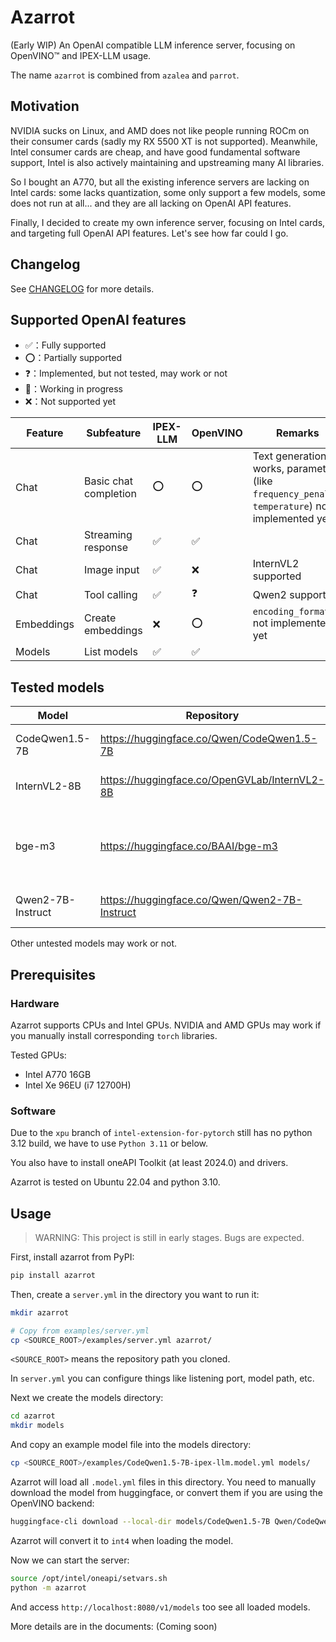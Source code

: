 # Azarrot

(Early WIP) An OpenAI compatible LLM inference server, focusing on OpenVINO™ and IPEX-LLM usage.

The name `azarrot` is combined from `azalea` and `parrot`.

## Motivation

NVIDIA sucks on Linux, and AMD does not like people running ROCm on their consumer cards (sadly my RX 5500 XT is not supported).
Meanwhile, Intel consumer cards are cheap, and have good fundamental software support, Intel is also actively maintaining and upstreaming many AI libraries.

So I bought an A770, but all the existing inference servers are lacking on Intel cards: some lacks quantization, some only support a few models, some does not run at all... and they are all lacking on OpenAI API features.

Finally, I decided to create my own inference server, focusing on Intel cards, and targeting full OpenAI API features.
Let's see how far could I go.

## Changelog

See [CHANGELOG](./CHANGELOG.md) for more details.

## Supported OpenAI features

- ✅：Fully supported
- ⭕：Partially supported
- ❓：Implemented, but not tested, may work or not
- 🚧：Working in progress
- ❌：Not supported yet

|Feature|Subfeature|IPEX-LLM|OpenVINO|Remarks|
|-------|----------|--------|--------|-------|
|Chat|Basic chat completion|⭕|⭕|Text generation works, parameters (like `frequency_penalty`, `temperature`) not implemented yet|
|Chat|Streaming response|✅|✅||
|Chat|Image input|✅|❌|InternVL2 supported|
|Chat|Tool calling|✅|❓|Qwen2 supported|
|Embeddings|Create embeddings|❌|⭕|`encoding_format` not implemented yet|
|Models|List models|✅|✅||

## Tested models

|Model|Repository|Device|Backend|Remarks|
|-----|----------|------|-------|-------|
|CodeQwen1.5-7B|https://huggingface.co/Qwen/CodeQwen1.5-7B|Intel GPU|IPEX-LLM, OpenVINO||
|InternVL2-8B|https://huggingface.co/OpenGVLab/InternVL2-8B|Intel GPU|IPEX-LLM|Image input supported|
|bge-m3|https://huggingface.co/BAAI/bge-m3|Intel GPU, CPU|OpenVINO|Accuracy may decrease if quantized to int8|
|Qwen2-7B-Instruct|https://huggingface.co/Qwen/Qwen2-7B-Instruct|Intel GPU|IPEX-LLM|Tool calling supported|

Other untested models may work or not.

## Prerequisites

### Hardware

Azarrot supports CPUs and Intel GPUs. NVIDIA and AMD GPUs may work if you manually install corresponding `torch` libraries.

Tested GPUs:

- Intel A770 16GB
- Intel Xe 96EU (i7 12700H)

### Software

Due to the `xpu` branch of `intel-extension-for-pytorch` still has no python 3.12 build, we have to use `Python 3.11` or below.

You also have to install oneAPI Toolkit (at least 2024.0) and drivers.

Azarrot is tested on Ubuntu 22.04 and python 3.10.

## Usage

> WARNING: This project is still in early stages. Bugs are expected.

First, install azarrot from PyPI:

```bash
pip install azarrot
```

Then, create a `server.yml` in the directory you want to run it:

```bash
mkdir azarrot

# Copy from examples/server.yml
cp <SOURCE_ROOT>/examples/server.yml azarrot/
```

`<SOURCE_ROOT>` means the repository path you cloned.

In `server.yml` you can configure things like listening port, model path, etc.

Next we create the models directory:

```bash
cd azarrot
mkdir models
```

And copy an example model file into the models directory:

```bash
cp <SOURCE_ROOT>/examples/CodeQwen1.5-7B-ipex-llm.model.yml models/
```

Azarrot will load all `.model.yml` files in this directory.
You need to manually download the model from huggingface, or convert them if you are using the OpenVINO backend:

```bash
huggingface-cli download --local-dir models/CodeQwen1.5-7B Qwen/CodeQwen1.5-7B
```

Azarrot will convert it to `int4` when loading the model.

Now we can start the server:

```bash
source /opt/intel/oneapi/setvars.sh
python -m azarrot
```

And access `http://localhost:8080/v1/models` too see all loaded models.

More details are in the documents: (Coming soon)